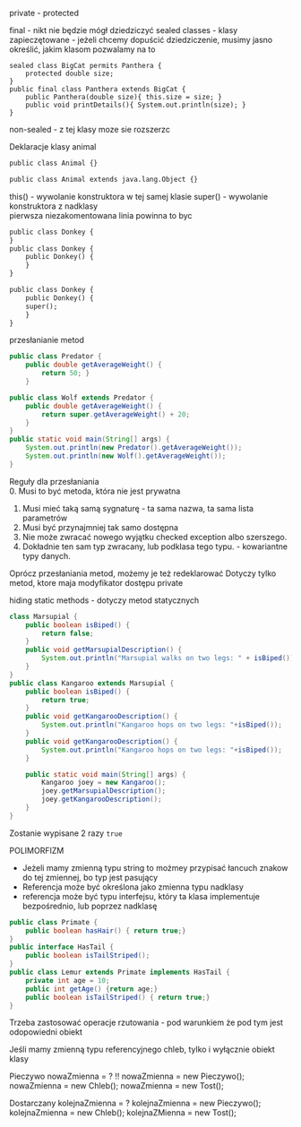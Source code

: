 private - protected

final - nikt nie będzie mógł dziedziczyć
sealed classes - klasy zapieczętowane - jeżeli chcemy dopuścić dziedziczenie,
musimy jasno określić, jakim klasom pozwalamy na to

```
sealed class BigCat permits Panthera {
    protected double size;
}
public final class Panthera extends BigCat {
    public Panthera(double size){ this.size = size; }
    public void printDetails(){ System.out.println(size); }
}
```
non-sealed - z tej klasy moze sie rozszerzc


Deklaracje klasy animal
```dtd
public class Animal {}

public class Animal extends java.lang.Object {}
```
this() - wywolanie konstruktora w tej samej klasie
super() - wywolanie konstruktora z nadklasy  
pierwsza niezakomentowana linia powinna to byc

```dtd
public class Donkey {
}
public class Donkey {
    public Donkey() {
    }
}
```
```dtd
public class Donkey {
    public Donkey() {
    super();
    }
}
```

przesłanianie metod
```java
public class Predator {
    public double getAverageWeight() {
        return 50; }
    }

public class Wolf extends Predator {
    public double getAverageWeight() {
        return super.getAverageWeight() + 20;
    }
}
public static void main(String[] args) {
    System.out.println(new Predator().getAverageWeight());
    System.out.println(new Wolf().getAverageWeight());
}
```

Reguły dla przesłaniania  
0. Musi to być metoda, która nie jest prywatna
1. Musi mieć taką samą sygnaturę - ta sama nazwa, ta sama lista parametrów
2. Musi być przynajmniej tak samo dostępna
3. Nie może zwracać nowego wyjątku checked exception albo szerszego.
4. Dokładnie ten sam typ zwracany, lub podklasa tego typu. - kowariantne typy danych.

Oprócz przesłaniania metod, możemy je też redeklarować
Dotyczy tylko metod, ktore maja modyfikator dostępu private

hiding static methods - dotyczy metod statycznych


```java
class Marsupial {
    public boolean isBiped() {
        return false;
    }
    public void getMarsupialDescription() {
        System.out.println("Marsupial walks on two legs: " + isBiped());
    }
}
public class Kangaroo extends Marsupial {
    public boolean isBiped() {
        return true;
    }
    public void getKangarooDescription() {
        System.out.println("Kangaroo hops on two legs: "+isBiped());
    }
    public void getKangarooDescription() {
        System.out.println("Kangaroo hops on two legs: "+isBiped());
    }

    public static void main(String[] args) {
        Kangaroo joey = new Kangaroo();
        joey.getMarsupialDescription();
        joey.getKangarooDescription();
    }
}
```

Zostanie wypisane 2 razy `true`

POLIMORFIZM

- Jeżeli mamy zmienną typu string to możmey przypisać łancuch znakow do tej zmiennej,
bo typ jest pasujący
-  Referencja może być określona jako zmienna typu nadklasy
- referencja może być typu interfejsu, który ta klasa implementuje bezpośrednio,
lub poprzez nadklasę

```java
public class Primate {
    public boolean hasHair() { return true;}
}
public interface HasTail {
    public boolean isTailStriped();
}
public class Lemur extends Primate implements HasTail {
    private int age = 10;
    public int getAge() {return age;}
    public boolean isTailStriped() { return true;}
}
```

Trzeba zastosować operacje rzutowania - pod warunkiem że pod tym jest odopowiedni
obiekt

Jeśli mamy zmienną typu referencyjnego chleb, tylko i wyłącznie obiekt klasy

Pieczywo nowaZmienna = ?
!! nowaZmienna = new Pieczywo();
nowaZmienna = new Chleb();
nowaZmienna = new Tost();

Dostarczany kolejnaZmienna = ?
kolejnaZmienna = new Pieczywo();
kolejnaZmienna = new Chleb();
kolejnaZMienna = new Tost();